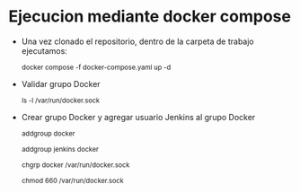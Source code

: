 # Ejecucion mediante docker compose
* Una vez clonado el repositorio, dentro de la carpeta de trabajo ejecutamos:

    <sub>docker compose -f docker-compose.yaml up -d</sub>

* Validar grupo Docker

    <sub>ls -l /var/run/docker.sock</sub>

* Crear grupo Docker y agregar usuario Jenkins al grupo Docker

    <sub>addgroup docker</sub>

    <sub>addgroup jenkins docker</sub>

    <sub>chgrp docker /var/run/docker.sock</sub>

    <sub>chmod 660 /var/run/docker.sock</sub>
